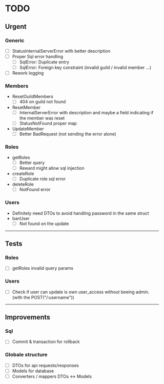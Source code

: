 # TODO

## Urgent

### Generic

- [ ] StatusInternalServerError with better description
- [ ] Proper Sql error handling
  - [ ] SqlError: Duplicate entry
  - [ ] SqlError: Foreign key constraint (invalid guild / invalid member ...)
- [ ] Rework logging

### Members

- ResetGuildMembers
  - [ ] 404 on guild not found
- ResetMember
  - [ ] InternalServerError with description and maybe a field indicating if the member was reset
  - [ ] StatusNotFound proper map
- UpdateMember
  - [ ] Better BadRequest (not sending the error alone)

### Roles

- getRoles
  - [ ] Better query
  - [ ] Reward might allow sql injection
- createRole
  - [ ] Duplicate role sql error
- deleteRole
  - [ ] NotFound error

### Users

- Definitely need DTOs to avoid handling password in the same struct
- banUser
  - [ ] Not found on the update

----------

## Tests

### Roles

- [ ] getRoles invalid query params

### Users

- [ ] Check if user can update is own user_access without beeing admin. (with the POST("/:username"))

----------

## Improvements

### Sql

- [ ] Commit & transaction for rollback

### Globale structure

- [ ] DTOs for api requests/responses
- [ ] Models for database
- [ ] Converters / mappers DTOs $\leftrightarrow$ Models
